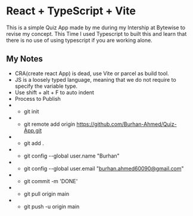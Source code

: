 # React + TypeScript + Vite
This is a simple Quiz App made by me during my Intership at Bytewise to revise my concept. This Time I used Typescript to built this and learn that there is no use of using typescript if you are working alone.
## My Notes
- CRA(create react App) is dead, use Vite or parcel as build tool.
- JS is a loosely typed language, meaning that we do not require to specify the variable type.
- Use shift + alt + F to auto indent
- Process to Publish
- - git init
- - git remote add origin https://github.com/Burhan-Ahmed/Quiz-App.git
- - git add .
- - git config --global user.name "Burhan"   
- - git config --global user.email "burhan.ahmed60090@gmail.com"
- - git commit -m 'DONE'
- - git pull origin main
- - git push -u origin main